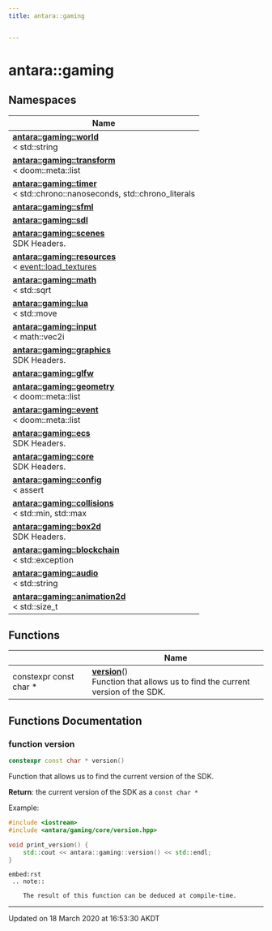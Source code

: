 ```yaml
---
title: antara::gaming


---
```


# antara::gaming









## Namespaces

| Name           |
| -------------- |
| **[antara::gaming::world](Namespaces/namespaceantara_1_1gaming_1_1world.md)** <br>< std::string  |
| **[antara::gaming::transform](Namespaces/namespaceantara_1_1gaming_1_1transform.md)** <br>< doom::meta::list  |
| **[antara::gaming::timer](Namespaces/namespaceantara_1_1gaming_1_1timer.md)** <br>< std::chrono::nanoseconds, std::chrono_literals  |
| **[antara::gaming::sfml](Namespaces/namespaceantara_1_1gaming_1_1sfml.md)**  |
| **[antara::gaming::sdl](Namespaces/namespaceantara_1_1gaming_1_1sdl.md)**  |
| **[antara::gaming::scenes](Namespaces/namespaceantara_1_1gaming_1_1scenes.md)** <br>SDK Headers.  |
| **[antara::gaming::resources](Namespaces/namespaceantara_1_1gaming_1_1resources.md)** <br>< [event::load_textures](Classes/structantara_1_1gaming_1_1event_1_1load__textures.md) |
| **[antara::gaming::math](Namespaces/namespaceantara_1_1gaming_1_1math.md)** <br>< std::sqrt  |
| **[antara::gaming::lua](Namespaces/namespaceantara_1_1gaming_1_1lua.md)** <br>< std::move  |
| **[antara::gaming::input](Namespaces/namespaceantara_1_1gaming_1_1input.md)** <br>< math::vec2i  |
| **[antara::gaming::graphics](Namespaces/namespaceantara_1_1gaming_1_1graphics.md)** <br>SDK Headers.  |
| **[antara::gaming::glfw](Namespaces/namespaceantara_1_1gaming_1_1glfw.md)**  |
| **[antara::gaming::geometry](Namespaces/namespaceantara_1_1gaming_1_1geometry.md)** <br>< doom::meta::list  |
| **[antara::gaming::event](Namespaces/namespaceantara_1_1gaming_1_1event.md)** <br>< doom::meta::list  |
| **[antara::gaming::ecs](Namespaces/namespaceantara_1_1gaming_1_1ecs.md)** <br>SDK Headers.  |
| **[antara::gaming::core](Namespaces/namespaceantara_1_1gaming_1_1core.md)** <br>SDK Headers.  |
| **[antara::gaming::config](Namespaces/namespaceantara_1_1gaming_1_1config.md)** <br>< assert  |
| **[antara::gaming::collisions](Namespaces/namespaceantara_1_1gaming_1_1collisions.md)** <br>< std::min, std::max  |
| **[antara::gaming::box2d](Namespaces/namespaceantara_1_1gaming_1_1box2d.md)** <br>SDK Headers.  |
| **[antara::gaming::blockchain](Namespaces/namespaceantara_1_1gaming_1_1blockchain.md)** <br>< std::exception  |
| **[antara::gaming::audio](Namespaces/namespaceantara_1_1gaming_1_1audio.md)** <br>< std::string  |
| **[antara::gaming::animation2d](Namespaces/namespaceantara_1_1gaming_1_1animation2d.md)** <br>< std::size_t  |



## Functions

|                | Name           |
| -------------- | -------------- |
| constexpr const char * | **[version](Namespaces/namespaceantara_1_1gaming.md#function-version)**() <br>Function that allows us to find the current version of the SDK.  |







## Functions Documentation

### function version

```cpp
constexpr const char * version()
```

Function that allows us to find the current version of the SDK. 






**Return**: the current version of the SDK as a `const char *`




















Example: 

```cpp
#include <iostream>
#include <antara/gaming/core/version.hpp>

void print_version() {
    std::cout << antara::gaming::version() << std::endl;
}
```



```
embed:rst
 .. note::

    The result of this function can be deduced at compile-time.
```






-------------------------------

Updated on 18 March 2020 at 16:53:30 AKDT